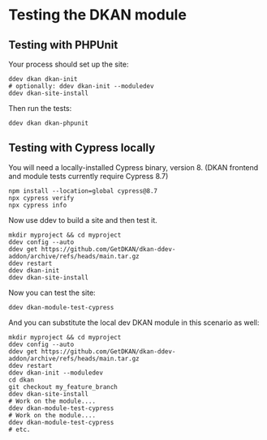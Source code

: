 # Testing the DKAN module

## Testing with PHPUnit

Your process should set up the site:

    ddev dkan dkan-init
    # optionally: ddev dkan-init --moduledev
    ddev dkan-site-install

Then run the tests:

    ddev dkan dkan-phpunit

## Testing with Cypress locally

You will need a locally-installed Cypress binary, version 8. (DKAN frontend
and module tests currently require Cypress 8.7)

    npm install --location=global cypress@8.7
    npx cypress verify
    npx cypress info

Now use ddev to build a site and then test it.

    mkdir myproject && cd myproject
    ddev config --auto
    ddev get https://github.com/GetDKAN/dkan-ddev-addon/archive/refs/heads/main.tar.gz
    ddev restart
    ddev dkan-init
    ddev dkan-site-install

Now you can test the site:

    ddev dkan-module-test-cypress

And you can substitute the local dev DKAN module in this scenario as well:

    mkdir myproject && cd myproject
    ddev config --auto
    ddev get https://github.com/GetDKAN/dkan-ddev-addon/archive/refs/heads/main.tar.gz
    ddev restart
    ddev dkan-init --moduledev
    cd dkan
    git checkout my_feature_branch
    ddev dkan-site-install
    # Work on the module....
    ddev dkan-module-test-cypress
    # Work on the module....
    ddev dkan-module-test-cypress
    # etc.
